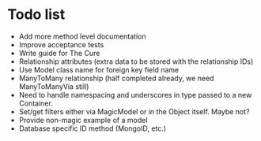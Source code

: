 # Todo list

 - Add more method level documentation
 - Improve acceptance tests
 - Write guide for The Cure
 - Relationship attributes (extra data to be stored with the
   relationship IDs)
 - Use Model class name for foreign key field name
 - ManyToMany relationship (half completed already, we need
   ManyToManyVia still)
 - Need to handle namespacing and underscores in type passed
   to a new Container.
 - Set/get filters either via MagicModel or in the Object
   itself. Maybe not?
 - Provide non-magic example of a model
 - Database specific ID method (MongoID, etc.)